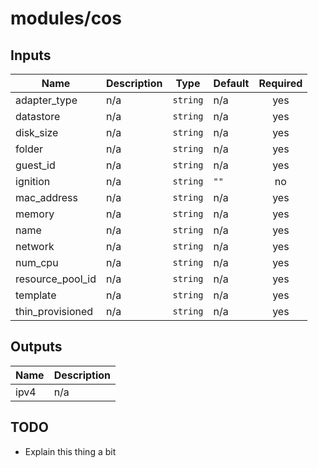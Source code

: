 # modules/cos

<!-- BEGINNING OF PRE-COMMIT-TERRAFORM DOCS HOOK -->
## Inputs

| Name | Description | Type | Default | Required |
|------|-------------|------|---------|:--------:|
| adapter\_type | n/a | `string` | n/a | yes |
| datastore | n/a | `string` | n/a | yes |
| disk\_size | n/a | `string` | n/a | yes |
| folder | n/a | `string` | n/a | yes |
| guest\_id | n/a | `string` | n/a | yes |
| ignition | n/a | `string` | `""` | no |
| mac\_address | n/a | `string` | n/a | yes |
| memory | n/a | `string` | n/a | yes |
| name | n/a | `string` | n/a | yes |
| network | n/a | `string` | n/a | yes |
| num\_cpu | n/a | `string` | n/a | yes |
| resource\_pool\_id | n/a | `string` | n/a | yes |
| template | n/a | `string` | n/a | yes |
| thin\_provisioned | n/a | `string` | n/a | yes |

## Outputs

| Name | Description |
|------|-------------|
| ipv4 | n/a |

<!-- END OF PRE-COMMIT-TERRAFORM DOCS HOOK -->

## TODO
- Explain this thing a bit